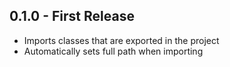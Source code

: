 ## 0.1.0 - First Release
* Imports classes that are exported in the project
* Automatically sets full path when importing
